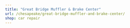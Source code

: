 ```yaml
---
title: "Great Bridge Muffler & Brake Center"
url: /chesapeake/great-bridge-muffler-and-brake-center/
shop: car repair
---
```

